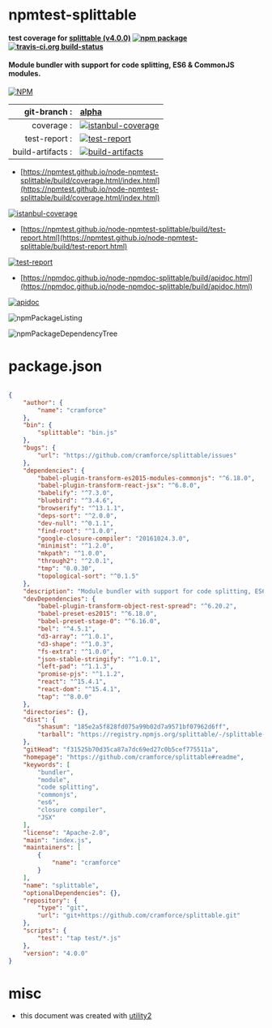 # npmtest-splittable

#### test coverage for  [splittable (v4.0.0)](https://github.com/cramforce/splittable#readme)  [![npm package](https://img.shields.io/npm/v/npmtest-splittable.svg?style=flat-square)](https://www.npmjs.org/package/npmtest-splittable) [![travis-ci.org build-status](https://api.travis-ci.org/npmtest/node-npmtest-splittable.svg)](https://travis-ci.org/npmtest/node-npmtest-splittable)

#### Module bundler with support for code splitting, ES6 & CommonJS modules.

[![NPM](https://nodei.co/npm/splittable.png?downloads=true&downloadRank=true&stars=true)](https://www.npmjs.com/package/splittable)

| git-branch : | [alpha](https://github.com/npmtest/node-npmtest-splittable/tree/alpha)|
|--:|:--|
| coverage : | [![istanbul-coverage](https://npmtest.github.io/node-npmtest-splittable/build/coverage.badge.svg)](https://npmtest.github.io/node-npmtest-splittable/build/coverage.html/index.html)|
| test-report : | [![test-report](https://npmtest.github.io/node-npmtest-splittable/build/test-report.badge.svg)](https://npmtest.github.io/node-npmtest-splittable/build/test-report.html)|
| build-artifacts : | [![build-artifacts](https://npmtest.github.io/node-npmtest-splittable/glyphicons_144_folder_open.png)](https://github.com/npmtest/node-npmtest-splittable/tree/gh-pages/build)|

- [https://npmtest.github.io/node-npmtest-splittable/build/coverage.html/index.html](https://npmtest.github.io/node-npmtest-splittable/build/coverage.html/index.html)

[![istanbul-coverage](https://npmtest.github.io/node-npmtest-splittable/build/screenCapture.buildCi.browser.%252Ftmp%252Fbuild%252Fcoverage.lib.html.png)](https://npmtest.github.io/node-npmtest-splittable/build/coverage.html/index.html)

- [https://npmtest.github.io/node-npmtest-splittable/build/test-report.html](https://npmtest.github.io/node-npmtest-splittable/build/test-report.html)

[![test-report](https://npmtest.github.io/node-npmtest-splittable/build/screenCapture.buildCi.browser.%252Ftmp%252Fbuild%252Ftest-report.html.png)](https://npmtest.github.io/node-npmtest-splittable/build/test-report.html)

- [https://npmdoc.github.io/node-npmdoc-splittable/build/apidoc.html](https://npmdoc.github.io/node-npmdoc-splittable/build/apidoc.html)

[![apidoc](https://npmdoc.github.io/node-npmdoc-splittable/build/screenCapture.buildCi.browser.%252Ftmp%252Fbuild%252Fapidoc.html.png)](https://npmdoc.github.io/node-npmdoc-splittable/build/apidoc.html)

![npmPackageListing](https://npmtest.github.io/node-npmtest-splittable/build/screenCapture.npmPackageListing.svg)

![npmPackageDependencyTree](https://npmtest.github.io/node-npmtest-splittable/build/screenCapture.npmPackageDependencyTree.svg)



# package.json

```json

{
    "author": {
        "name": "cramforce"
    },
    "bin": {
        "splittable": "bin.js"
    },
    "bugs": {
        "url": "https://github.com/cramforce/splittable/issues"
    },
    "dependencies": {
        "babel-plugin-transform-es2015-modules-commonjs": "^6.18.0",
        "babel-plugin-transform-react-jsx": "^6.8.0",
        "babelify": "^7.3.0",
        "bluebird": "^3.4.6",
        "browserify": "^13.1.1",
        "deps-sort": "^2.0.0",
        "dev-null": "^0.1.1",
        "find-root": "^1.0.0",
        "google-closure-compiler": "20161024.3.0",
        "minimist": "^1.2.0",
        "mkpath": "^1.0.0",
        "through2": "^2.0.1",
        "tmp": "0.0.30",
        "topological-sort": "^0.1.5"
    },
    "description": "Module bundler with support for code splitting, ES6 & CommonJS modules.",
    "devDependencies": {
        "babel-plugin-transform-object-rest-spread": "^6.20.2",
        "babel-preset-es2015": "^6.18.0",
        "babel-preset-stage-0": "^6.16.0",
        "bel": "^4.5.1",
        "d3-array": "^1.0.1",
        "d3-shape": "^1.0.3",
        "fs-extra": "^1.0.0",
        "json-stable-stringify": "^1.0.1",
        "left-pad": "^1.1.3",
        "promise-pjs": "^1.1.2",
        "react": "^15.4.1",
        "react-dom": "^15.4.1",
        "tap": "^8.0.0"
    },
    "directories": {},
    "dist": {
        "shasum": "185e2a5f828fd075a99b02d7a9571bf07962d6ff",
        "tarball": "https://registry.npmjs.org/splittable/-/splittable-4.0.0.tgz"
    },
    "gitHead": "f31525b70d35ca87a7dc69ed27c0b5cef775511a",
    "homepage": "https://github.com/cramforce/splittable#readme",
    "keywords": [
        "bundler",
        "module",
        "code splitting",
        "commonjs",
        "es6",
        "closure compiler",
        "JSX"
    ],
    "license": "Apache-2.0",
    "main": "index.js",
    "maintainers": [
        {
            "name": "cramforce"
        }
    ],
    "name": "splittable",
    "optionalDependencies": {},
    "repository": {
        "type": "git",
        "url": "git+https://github.com/cramforce/splittable.git"
    },
    "scripts": {
        "test": "tap test/*.js"
    },
    "version": "4.0.0"
}
```



# misc
- this document was created with [utility2](https://github.com/kaizhu256/node-utility2)
